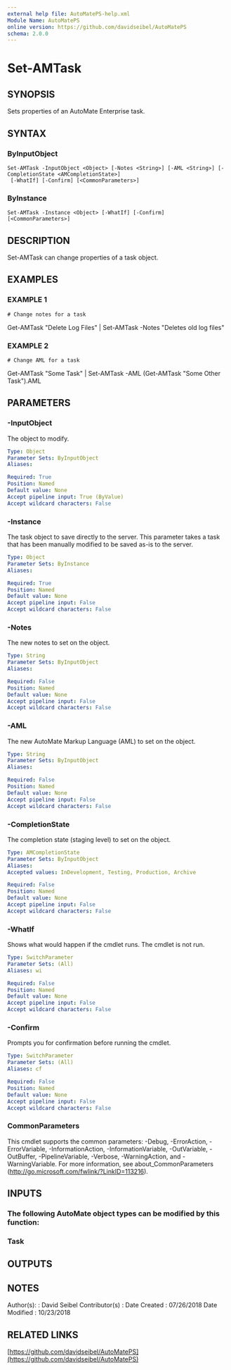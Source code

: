 ```yaml
---
external help file: AutoMatePS-help.xml
Module Name: AutoMatePS
online version: https://github.com/davidseibel/AutoMatePS
schema: 2.0.0
---
```


# Set-AMTask

## SYNOPSIS
Sets properties of an AutoMate Enterprise task.

## SYNTAX

### ByInputObject
```
Set-AMTask -InputObject <Object> [-Notes <String>] [-AML <String>] [-CompletionState <AMCompletionState>]
 [-WhatIf] [-Confirm] [<CommonParameters>]
```

### ByInstance
```
Set-AMTask -Instance <Object> [-WhatIf] [-Confirm] [<CommonParameters>]
```

## DESCRIPTION
Set-AMTask can change properties of a task object.

## EXAMPLES

### EXAMPLE 1
```
# Change notes for a task
```

Get-AMTask "Delete Log Files" | Set-AMTask -Notes "Deletes old log files"

### EXAMPLE 2
```
# Change AML for a task
```

Get-AMTask "Some Task" | Set-AMTask -AML (Get-AMTask "Some Other Task").AML

## PARAMETERS

### -InputObject
The object to modify.

```yaml
Type: Object
Parameter Sets: ByInputObject
Aliases:

Required: True
Position: Named
Default value: None
Accept pipeline input: True (ByValue)
Accept wildcard characters: False
```

### -Instance
The task object to save directly to the server. 
This parameter takes a task that has been manually modified to be saved as-is to the server.

```yaml
Type: Object
Parameter Sets: ByInstance
Aliases:

Required: True
Position: Named
Default value: None
Accept pipeline input: False
Accept wildcard characters: False
```

### -Notes
The new notes to set on the object.

```yaml
Type: String
Parameter Sets: ByInputObject
Aliases:

Required: False
Position: Named
Default value: None
Accept pipeline input: False
Accept wildcard characters: False
```

### -AML
The new AutoMate Markup Language (AML) to set on the object.

```yaml
Type: String
Parameter Sets: ByInputObject
Aliases:

Required: False
Position: Named
Default value: None
Accept pipeline input: False
Accept wildcard characters: False
```

### -CompletionState
The completion state (staging level) to set on the object.

```yaml
Type: AMCompletionState
Parameter Sets: ByInputObject
Aliases:
Accepted values: InDevelopment, Testing, Production, Archive

Required: False
Position: Named
Default value: None
Accept pipeline input: False
Accept wildcard characters: False
```

### -WhatIf
Shows what would happen if the cmdlet runs.
The cmdlet is not run.

```yaml
Type: SwitchParameter
Parameter Sets: (All)
Aliases: wi

Required: False
Position: Named
Default value: None
Accept pipeline input: False
Accept wildcard characters: False
```

### -Confirm
Prompts you for confirmation before running the cmdlet.

```yaml
Type: SwitchParameter
Parameter Sets: (All)
Aliases: cf

Required: False
Position: Named
Default value: None
Accept pipeline input: False
Accept wildcard characters: False
```

### CommonParameters
This cmdlet supports the common parameters: -Debug, -ErrorAction, -ErrorVariable, -InformationAction, -InformationVariable, -OutVariable, -OutBuffer, -PipelineVariable, -Verbose, -WarningAction, and -WarningVariable.
For more information, see about_CommonParameters (http://go.microsoft.com/fwlink/?LinkID=113216).

## INPUTS

### The following AutoMate object types can be modified by this function:
### Task
## OUTPUTS

## NOTES
Author(s):     : David Seibel
Contributor(s) :
Date Created   : 07/26/2018
Date Modified  : 10/23/2018

## RELATED LINKS

[https://github.com/davidseibel/AutoMatePS](https://github.com/davidseibel/AutoMatePS)

